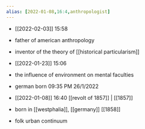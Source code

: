 ```yaml
---
alias: [2022-01-08,16:4,anthropologist]
---
```



- [[2022-02-03]] 15:58
 - father of american anthropology
 - inventor of the theory of [[historical particularism]]

- [[2022-01-23]] 15:06
- the influence of environment on mental faculties
- german born 09:35 PM 26/1/2022
- [[2022-01-08]] 16:40 [[revolt of 1857]] | [[1857]]
- born in [[westphalia]], [[germany]] [[1858]]
- folk urban continuum